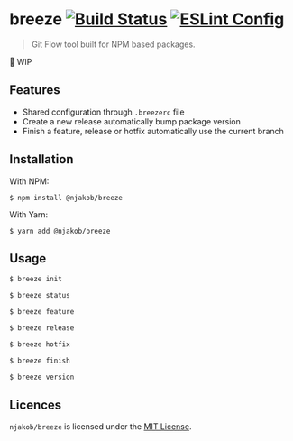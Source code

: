
# breeze [![Build Status][build-status-image]][travis] [![ESLint Config][eslint-config-image]][eslint-config]

> Git Flow tool built for NPM based packages.

:rotating_light: WIP

## Features

* Shared configuration through `.breezerc` file
* Create a new release automatically bump package version
* Finish a feature, release or hotfix automatically use the current branch

## Installation

With NPM:

```
$ npm install @njakob/breeze
```

With Yarn:

```
$ yarn add @njakob/breeze
```

## Usage

```sh
$ breeze init
```

```sh
$ breeze status
```

```sh
$ breeze feature
```

```sh
$ breeze release
```

```sh
$ breeze hotfix
```

```sh
$ breeze finish
```

```sh
$ breeze version
```

## Licences

`njakob/breeze` is licensed under the [MIT License][licence].

[licence]: LICENSE
[eslint-config]: https://github.com/njakob/eslint-config
[npm]: https://nodei.co/npm/@njakob/breeze
[travis]: https://travis-ci.org/njakob/breeze
[npm-status-image]: https://img.shields.io/npm/v/@njakob/breeze.svg
[build-status-image]: https://travis-ci.org/njakob/breeze.svg?branch=master
[eslint-config-image]: https://img.shields.io/badge/eslint_config-njakob-463fd4.svg
